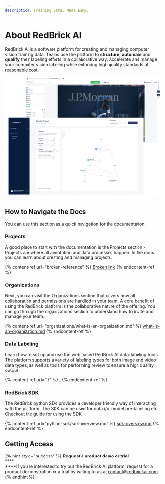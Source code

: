 ```yaml
---
description: Training Data, Made Easy.
---
```


# About RedBrick AI

RedBrick AI is a software platform for creating and managing computer vision training data. Teams use the platform to **structure**, **automate** and **qualify** their labeling efforts in a collaborative way. Accelerate and manage your computer vision labeling while enforcing high quality standards at reasonable cost.

![](.gitbook/assets/group-465-2-.png)

## How to Navigate the Docs

You can use this section as a quick navigation for the documentation.

### Projects

A good place to start with the documentation is the Projects section - Projects are where all annotation and data processes happen. In the docs you can learn about creating and managing projects. 

{% content-ref url="broken-reference" %}
[Broken link](broken-reference)
{% endcontent-ref %}

### Organizations

Next, you can visit the Organizations section that covers how all collaboration and permissions are handled in your team. A core benefit of using the RedBrick platform is the collaborative nature of the offering. You can go through the organizations section to understand how to invite and manage your team. 

{% content-ref url="organizations/what-is-an-organization.md" %}
[what-is-an-organization.md](organizations/what-is-an-organization.md)
{% endcontent-ref %}

### Data Labeling

Learn how to set up and use the web based RedBrick AI data-labeling tools. The platform supports a variety of labeling types for both image and video data types, as well as tools for performing review to ensure a high quality output. 

{% content-ref url="./" %}
[.](./)
{% endcontent-ref %}

### RedBrick SDK

The RedBrick python SDK provides a developer friendly way of interacting with the platform. The SDK can be used for data i/o, model pre-labeling etc. Checkout the guide for using the SDK.

{% content-ref url="python-sdk/sdk-overview.md" %}
[sdk-overview.md](python-sdk/sdk-overview.md)
{% endcontent-ref %}

## Getting Access

{% hint style="success" %}
**Request a product demo or trial**\
****\
****If you're interested to try out the RedBrick AI platform, request for a product demonstration or a trial by writing to us at [contact@redbrickai.com](mailto:contact@redbrickai.com).
{% endhint %}
